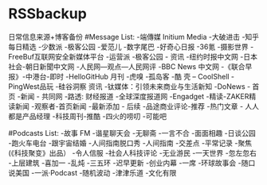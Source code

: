 # RSSbackup
 日常信息来源+博客备份
#Message List:
-端傳媒 Initium Media
-大破进击
-知乎每日精选
-少数派
-极客公园
-爱范儿
-数字尾巴
-好奇心日报
-36氪
-摄影世界
-FreeBuf互联网安全新媒体平台
-运营派
-极客公园 - 资讯
-纽约时报中文网
-日本社会-朝日新聞中文网
-人民网—观点—人民网评
-BBC News 中文网
-《联合早报》-中港台-即时
-HelloGitHub 月刊
-虎嗅
-孤岛客
-酷 壳 – CoolShell
-PingWest品玩
-硅谷洞察 资讯
-钛媒体：引领未来商业与生活新知
-DoNews - 首页
-新闻 - 共同网
-路透: 财经报道
-全球深度报道网
-Engadget
-精读-ZAKER精读新闻
-观察者-首页新闻
-最新添加 - 后续
-品途商业评论-推荐
-热门文章 - 人人都是产品经理
-科技周刊-推酷
-四火的唠叨
-可能吧

#Podcasts List:
-故事 FM
-谐星聊天会
-无聊斋
-一言不合
-面面相趣
-日谈公园
-跑火车电台
-跟宇宙结婚
-人间指南脱口秀
-人间指南
-交差点
-平常记录
-聚焦 (《科技聚变》出品）
-令人信服
-社会人科技评论
-无业游民
-一天世界
-忽左忽右
-上层建筑
-喜加一
-乱炖
-三五环
-迟早更新
-创业内幕
-一席
-环球故事会
-随口说美国
-一派·Podcast
-随机波动
-津津乐道
-文化有限